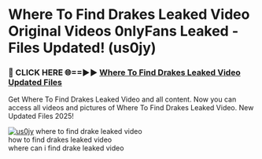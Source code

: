 # Where To Find Drakes Leaked Video Original Videos 0nlyFans Leaked - Files Updated! (us0jy)

<h3>🔴 CLICK HERE 🌐==►► <a href="https://tinyurl.com/2jnfzry5" rel="nofollow">Where To Find Drakes Leaked Video Updated Files</a></h3>

Get Where To Find Drakes Leaked Video and all content. Now you can access all videos and pictures of Where To Find Drakes Leaked Video. New Updated Files 2025!

[![us0jy](https://i.imgur.com/GyGTBgg.gif)](https://tinyurl.com/2jnfzry5)
where to find drake leaked video<br>
how to find drakes leaked video<br>
where can i find drake leaked video